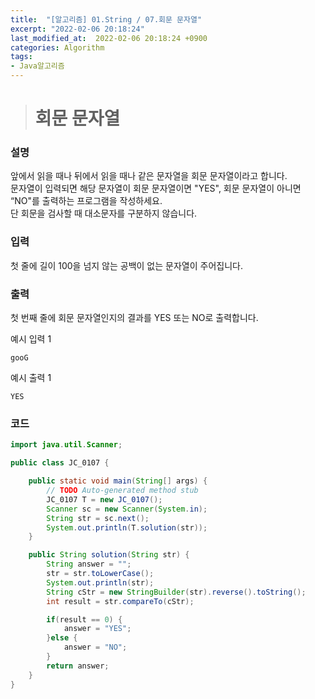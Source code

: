 ```yaml
---
title:  "[알고리즘] 01.String / 07.회문 문자열"
excerpt: "2022-02-06 20:18:24"
last_modified_at:  2022-02-06 20:18:24 +0900
categories: Algorithm
tags:
- Java알고리즘
---
```


># 회문 문자열  

### 설명  

앞에서 읽을 때나 뒤에서 읽을 때나 같은 문자열을 회문 문자열이라고 합니다.  
문자열이 입력되면 해당 문자열이 회문 문자열이면 "YES", 회문 문자열이 아니면 “NO"를 출력하는 프로그램을 작성하세요.  
단 회문을 검사할 때 대소문자를 구분하지 않습니다.  


### 입력  

첫 줄에 길이 100을 넘지 않는 공백이 없는 문자열이 주어집니다.  


### 출력  

첫 번째 줄에 회문 문자열인지의 결과를 YES 또는 NO로 출력합니다.  


예시 입력 1   
```
gooG
```
예시 출력 1  
```
YES
```


### 코드  

```java
import java.util.Scanner;

public class JC_0107 {

	public static void main(String[] args) {
		// TODO Auto-generated method stub
		JC_0107 T = new JC_0107();
		Scanner sc = new Scanner(System.in);
		String str = sc.next();
		System.out.println(T.solution(str));
	}

	public String solution(String str) {
		String answer = "";
		str = str.toLowerCase();
		System.out.println(str);
		String cStr = new StringBuilder(str).reverse().toString();
		int result = str.compareTo(cStr);

		if(result == 0) {
			answer = "YES";
		}else {
			answer = "NO";
		}
		return answer;
	}
}

```
